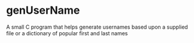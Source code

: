 # genUserName
A small C program that helps generate usernames based upon a supplied file or a dictionary of popular first and last names
